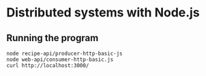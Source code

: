 # Distributed systems with Node.js

## Running the program

```
node recipe-api/producer-http-basic-js
node web-api/consumer-http-basic.js
curl http://localhost:3000/
```
